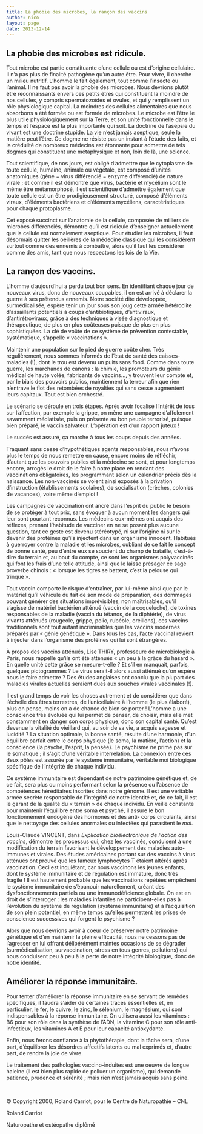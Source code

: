 ```yaml
---
title: La phobie des microbes, la rançon des vaccins
author: nico
layout: page
date: 2013-12-14
---
```


## La phobie des microbes est ridicule.

Tout microbe est partie constituante d’une cellule ou est d’origine cellulaire. Il n’a pas plus de finalité pathogène qu’un autre être. Pour vivre, il cherche un milieu nutritif. L’homme le fait également, tout comme l’insecte ou l’animal. Il ne faut pas avoir la phobie des microbes. Nous devrions plutôt être reconnaissants envers ces petits êtres qui constituent la moindre de nos cellules, y compris spermatozoïdes et ovules, et qui y remplissent un rôle physiologique capital. La moindres des cellules alimentaires que nous absorbons a été formée ou est formée de microbes. Le microbe est l’être le plus utile physiologiquement sur la Terre, et son unité fonctionnelle dans le temps et l’espace est la plus importante qui soit. La doctrine de l’asepsie du vivant est une doctrine stupide. La vie n’est jamais aseptique, seule la matière peut l’être. Ce dogme ne résiste pas un instant à l’étude des faits, et la crédulité de nombreux médecins est étonnante pour admettre de tels dogmes qui constituent une métaphysique et non, loin de là, une science.

Tout scientifique, de nos jours, est obligé d’admettre que le cytoplasme de toute cellule, humaine, animale ou végétale, est composé d’unités anatomiques (gène = virus différencié = enzyme différencié) de nature virale ; et comme il est démontré que virus, bactérie et mycélium sont le même être métamorphosé, il est scientifique d’admettre également que toute cellule est un être prodigieusement structuré, composé d’éléments viraux, d’éléments bactériens et d’éléments mycéliens, caractéristiques pour chaque protoplasme.

Cet exposé succinct sur l’anatomie de la cellule, composée de milliers de microbes différenciés, démontre qu’il est ridicule d’enseigner actuellement que la cellule est normalement aseptique. Pour étudier les microbes, il faut désormais quitter les oeillères de la médecine classique qui les considèrent surtout comme des ennemis à combattre, alors qu’il faut les considérer comme des amis, tant que nous respectons les lois de la Vie.

## La rançon des vaccins.

L’homme d’aujourd’hui a perdu tout bon sens. En identifiant chaque jour de nouveaux virus, donc de nouveaux coupables, il en est arrivé à déclarer la guerre à ses prétendus ennemis. Notre société dite développée, surmédicalisée, espère tenir un jour sous son joug cette armée hétéroclite d’assaillants potentiels à coups d’antibiotiques, d’antiviraux, d’antirétroviraux, grâce à des techniques à visée diagnostique et thérapeutique, de plus en plus coûteuses puisque de plus en plus sophistiquées. La clé de voûte de ce système de prévention contestable, systématique, s’appelle « vaccinations ».

Maintenir une population sur le pied de guerre coûte cher. Très régulièrement, nous sommes informés de l’état de santé des caisses-maladies (!), dont le trou est devenu un puits sans fond. Comme dans toute guerre, les marchands de canons : la chimie, les promoteurs du génie médical de haute volée, fabricants de vaccins..., y trouvent leur compte et, par le biais des pouvoirs publics, maintiennent la terreur afin que rien n’entrave le flot des retombées de royalties qui sans cesse augmentent leurs capitaux. Tout est bien orchestré.

Le scénario se déroule en trois étapes. Après avoir focalisé l’intérêt de tous sur l’affection, par exemple la grippe, on mène une campagne d’affolement savamment médiatisée, puis on présente au bon peuple terrorisé, puisque bien préparé, le vaccin salvateur. L’opération est d’un rapport juteux !

Le succès est assuré, ça marche à tous les coups depuis des années.

Traquant sans cesse d’hypothétiques agents responsables, nous n’avons plus le temps de nous remettre en cause, encore moins de réfléchir, d’autant que les pouvoirs publics et la médecine se sont, et pour longtemps encore, arrogés le droit de le faire à notre place en rendant des vaccinations obligatoires, les programmant selon un calendrier précis dès la naissance. Les non-vaccinés se voient ainsi exposés à la privation d’instruction (établissements scolaires), de socialisation (crèches, colonies de vacances), voire même d’emploi !

Les campagnes de vaccination ont ancré dans l’esprit du public le besoin de se protéger à tout prix, sans évoquer à aucun moment les dangers qui leur sont pourtant reconnus. Les médecins eux-mêmes ont acquis des réflexes, prenant l’habitude de vacciner en ne se posant plus aucune question, tant ce geste est devenu stéréotypé, ni sur l’origine ni sur le devenir des protéines qu’ils injectent dans un organisme innocent. Habitués à guerroyer contre la maladie et les microbes, oubliant de ce fait le concept de bonne santé, peu d’entre eux se soucient du champ de bataille, c’est-à-dire du terrain et, au bout du compte, ce sont les organismes polyvaccinés qui font les frais d’une telle attitude, ainsi que le laisse présager ce sage proverbe chinois : « lorsque les tigres se battent, c’est la pelouse qui trinque ».

Tout vaccin comporte le risque d’entraîner, par lui-même ainsi que par le matériel qu’il véhicule du fait de son mode de préparation, des dommages pouvant générer des situations imprévisibles, non maîtrisables, qu’il s’agisse de matériel bactérien atténué (vaccin de la coqueluche), de toxines responsables de la maladie (vaccin du tétanos, de la diphtérie), de virus vivants atténués (rougeole, grippe, polio, rubéole, oreillons), ces vaccins traditionnels sont tout autant incriminables que les vaccins modernes préparés par « génie génétique ». Dans tous les cas, l’acte vaccinal revient à injecter dans l’organisme des protéines qui lui sont étrangères.

À propos des vaccins atténués, Lise THIRY, professeure de microbiologie à Paris, nous rappelle qu’ils ont été atténués « un peu à la grâce du hasard ». En quelle unité cette grâce se mesure-t-elle ? Et s’il en manquait, parfois, quelques pictogrammes ? Le virus serait-il alors aussi atténué qu’on espère nous le faire admettre ? Des études anglaises ont conclu que la plupart des maladies virales actuelles seraient dues aux souches virales vaccinales (!).

Il est grand temps de voir les choses autrement et de considérer que dans l’échelle des êtres terrestres, de l’unicellulaire à l’homme (le plus élaboré), plus on pense, moins on a de chance de bien se porter !
L’homme a une conscience très évoluée qui lui permet de penser, de choisir, mais elle met constamment en danger son corps physique, donc son capital santé. Qu’est devenue la vitalité du vieillard qui, au soir de sa vie, a acquis sagesse et lucidité ? La situation optimale, la bonne santé, résulte d’une harmonie, d’un équilibre parfait entre le corps physique (le soma, la matière, l’action) et la conscience (la psyché, l’esprit, la pensée). Le psychisme ne prime pas sur le somatique ; il s’agit d’une véritable interrelation. La connexion entre ces deux pôles est assurée par le système immunitaire, véritable moi biologique spécifique de l’intégrité de chaque individu.

Ce système immunitaire est dépendant de notre patrimoine génétique et, de ce fait, sera plus ou moins performant selon la présence ou l’absence de compétences héréditaires inscrites dans notre génome. Il est une véritable armée secrète responsable de l’intégrité de notre identité et, de ce fait, il est le garant de la qualité du « terrain » de chaque individu. En veille constante pour maintenir l’équilibre entre soma et psyché, il assure le bon fonctionnement endogène des hormones et des anti- corps circulants, ainsi que le nettoyage des cellules anormales ou infectées qui parasitent le *moi*.

Louis-Claude VINCENT, dans *Explication bioélectronique de l’action des vaccins*, démontre les processus qui, chez les vaccinés, conduisent à une modification du terrain favorisant le développement des maladies auto-immunes et virales. Des études américaines portant sur des vaccins à virus atténués ont prouvé que les fameux lymphocytes T étaient altérés après vaccination. Ceci est inquiétant, car nous vaccinons les jeunes enfants, dont le système immunitaire et de régulation est immature, donc très fragile ! Il est hautement probable que les vaccinations répétées empêchent le système immunitaire de s’épanouir naturellement, créant des dysfonctionnements partiels ou une immunodéficience globale. On est en droit de s’interroger : les maladies infantiles ne participent-elles pas à l’évolution du système de régulation (système immunitaire) et à l’acquisition de son plein potentiel, en même temps qu’elles permettent les prises de conscience successives qui forgent le psychisme ?

Alors que nous devrions avoir à coeur de préserver notre patrimoine génétique et d’en maintenir la pleine efficacité, nous ne cessons pas de l’agresser en lui offrant délibérément maintes occasions de se dégrader (surmédicalisation, survaccination, stress en tous genres, pollutions) qui nous conduisent peu à peu à la perte de notre intégrité biologique, donc de notre identité.

## Améliorer la réponse immunitaire.

Pour tenter d’améliorer la réponse immunitaire en se servant de remèdes spécifiques, il faudra s’aider de certaines traces essentielles et, en particulier, le fer, le cuivre, le zinc, le sélénium, le magnésium, qui sont indispensables à la réponse immunitaire. On utilisera aussi les vitamines : B6 pour son rôle dans la synthèse de l’ADN, la vitamine C pour son rôle anti-infectieux, les vitamines A et E pour leur capacité antioxydante.

Enfin, nous ferons confiance à la phytothérapie, dont la tâche sera, d’une part, d’équilibrer les désordres affectifs latents ou mal exprimés et, d’autre part, de rendre la joie de vivre.

Le traitement des pathologies vaccino-induites est une oeuvre de longue haleine (il est bien plus rapide de polluer un organisme), qui demande patience, prudence et sérénité ; mais rien n’est jamais acquis sans peine.

&nbsp;

© Copyright 2000, Roland Carriot, pour le Centre de Naturopathie – CNL

Roland Carriot

Naturopathe et ostéopathe diplômé
